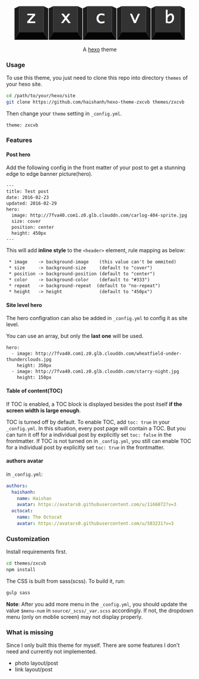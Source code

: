 <p align="center">
  <a href="http://zxcvb.hanhaishan.com">
    <img src="https://github.com/haishanh/hexo-theme-zxcvb/blob/master/_assets/zxcvb-black.png">
  </a>
  <p align="center">A <a href="https://hexo.io">hexo</a> theme</p>
</p>

### Usage

To use this theme, you just need to clone this repo into directory `themes` of your hexo site.

```sh
cd /path/to/your/hexo/site
git clone https://github.com/haishanh/hexo-theme-zxcvb themes/zxcvb
```

Then change your `theme` setting in `_config.yml`.

```text
theme: zxcvb
```

### Features

#### Post hero

Add the following config in the front matter of your post to get a stunning edge to edge banner picture(hero).

```text
---
title: Test post
date: 2016-02-23
updated: 2016-02-29
hero:
  image: http://7fva40.com1.z0.glb.clouddn.com/carlog-404-sprite.jpg
  size: cover
  position: center
  height: 450px
---
```

This will add **inline style** to the `<header>` element, rule mapping as below:

```text
 * image    -> background-image    (this value can't be ommited)
 * size     -> background-size     (default to "cover")
 * position -> background-position (default to "center")
 * color    -> background-color    (default to "#333")
 * repeat   -> background-repeat  (default to "no-repeat")
 * height   -> height              (default to "450px")
```

#### Site level hero

The hero configration can also be added in `_config.yml` to config it as site level.

You can use an array, but only the **last one** will be used.

```text
hero:
  - image: http://7fva40.com1.z0.glb.clouddn.com/wheatfield-under-thunderclouds.jpg
    height: 350px
  - image: http://7fva40.com1.z0.glb.clouddn.com/starry-night.jpg
    height: 150px
```

#### Table of content(TOC)

If TOC is enabled, a TOC block is displayed besides the post itself **if the screen width is large enough**.

TOC is turned off by default. To enable TOC, add `toc: true` in your `_config.yml`. In this situation, every post page will contain a TOC. But you can turn it off for a individual post by explicitly set `toc: false` in the frontmatter. If TOC is not turned on in `_config.yml`, you still can enable TOC for a individual post by explicitly set `toc: true` in the frontmatter.

#### authors avatar

in `_config.yml`:

```yaml
authors:
  haishanh:
    name: Haishan
    avatar: https://avatars0.githubusercontent.com/u/1166872?v=3
  octocat:
    name: The Octocat
    avatar: https://avatars0.githubusercontent.com/u/583231?v=3
```

### Customization

Install requirements first.

```sh
cd themes/zxcvb
npm install
```

The CSS is built from sass(scss). To build it, run:

```sh
gulp sass
```

**Note**: After you add more menu in the `_config.yml`, you should update the value `$menu-num` in `source/_scss/_var.scss` accordingly. If not, the dropdown menu (only on moblie screen) may not display properly.

### What is missing

Since I only built this theme for myself. There are some features I don't need and currently not implemented.

 * photo layout/post
 * link layout/post
